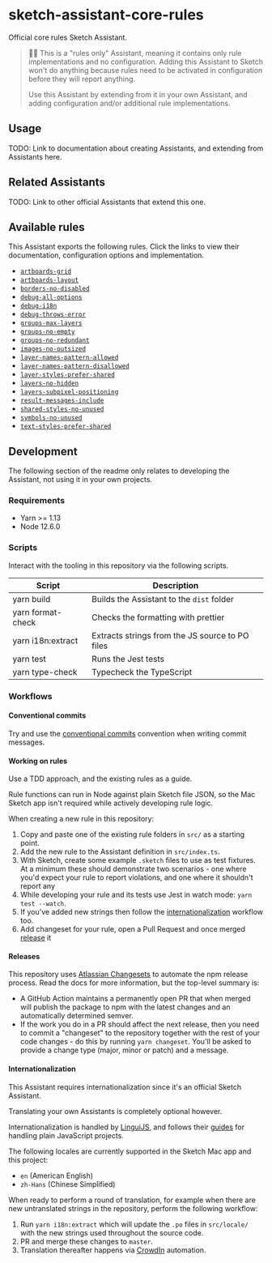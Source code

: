 # sketch-assistant-core-rules

Official core rules Sketch Assistant.

> 💁‍♀️ This is a "rules only" Assistant, meaning it contains only rule implementations and no
> configuration. Adding this Assistant to Sketch won't do anything because rules need to be
> activated in configuration before they will report anything.
>
> Use this Assistant by extending from it in your own Assistant, and adding configuration and/or
> additional rule implementations.

## Usage

TODO: Link to documentation about creating Assistants, and extending from Assistants here.

## Related Assistants

TODO: Link to other official Assistants that extend this one.

## Available rules

This Assistant exports the following rules. Click the links to view their documentation,
configuration options and implementation.

- [`artboards-grid`](./src/rules/artboards-grid)
- [`artboards-layout`](./src/rules/artboards-layout)
- [`borders-no-disabled`](./src/rules/borders-no-disabled)
- [`debug-all-options`](./src/rules/debug-all-options)
- [`debug-i18n`](./src/rules/debug-i18n)
- [`debug-throws-error`](./src/rules/debug-throws-error)
- [`groups-max-layers`](./src/rules/groups-max-layers)
- [`groups-no-empty`](./src/rules/groups-no-empty)
- [`groups-no-redundant`](./src/rules/groups-no-redundant)
- [`images-no-outsized`](./src/rules/images-no-outsized)
- [`layer-names-pattern-allowed`](./src/rules/layer-names-pattern-allowed)
- [`layer-names-pattern-disallowed`](./src/rules/layer-names-pattern-disallowed)
- [`layer-styles-prefer-shared`](./src/rules/layer-styles-prefer-shared)
- [`layers-no-hidden`](./src/rules/layers-no-hidden)
- [`layers-subpixel-positioning`](./src/rules/layers-subpixel-positioning)
- [`result-messages-include`](./src/rules/result-messages-include)
- [`shared-styles-no-unused`](./src/rules/shared-styles-no-unused)
- [`symbols-no-unused`](./src/rules/symbols-no-unused)
- [`text-styles-prefer-shared`](./src/rules/text-styles-prefer-shared)

## Development

The following section of the readme only relates to developing the Assistant, not using it in your
own projects.

### Requirements

- Yarn >= 1.13
- Node 12.6.0

### Scripts

Interact with the tooling in this repository via the following scripts.

| Script            | Description                                     |
| ----------------- | ----------------------------------------------- |
| yarn build        | Builds the Assistant to the `dist` folder       |
| yarn format-check | Checks the formatting with prettier             |
| yarn i18n:extract | Extracts strings from the JS source to PO files |
| yarn test         | Runs the Jest tests                             |
| yarn type-check   | Typecheck the TypeScript                        |

### Workflows

#### Conventional commits

Try and use the [conventional commits](https://www.conventionalcommits.org/) convention when writing
commit messages.

#### Working on rules

Use a TDD approach, and the existing rules as a guide.

Rule functions can run in Node against plain Sketch file JSON, so the Mac Sketch app isn't required
while actively developing rule logic.

When creating a new rule in this repository:

1. Copy and paste one of the existing rule folders in `src/` as a starting point.
1. Add the new rule to the Assistant definition in `src/index.ts`.
1. With Sketch, create some example `.sketch` files to use as test fixtures. At a minimum these
   should demonstrate two scenarios - one where you'd expect your rule to report violations, and one
   where it shouldn't report any
1. While developing your rule and its tests use Jest in watch mode: `yarn test --watch`.
1. If you've added new strings then follow the [internationalization](#internationalization)
   workflow too.
1. Add changeset for your rule, open a Pull Request and once merged [release](#releases) it

#### Releases

This repository uses [Atlassian Changesets](https://github.com/atlassian/changesets) to automate the
npm release process. Read the docs for more information, but the top-level summary is:

- A GitHub Action maintains a permanently open PR that when merged will publish the package to npm
  with the latest changes and an automatically determined semver.
- If the work you do in a PR should affect the next release, then you need to commit a "changeset"
  to the repository together with the rest of your code changes - do this by running
  `yarn changeset`. You'll be asked to provide a change type (major, minor or patch) and a message.

#### Internationalization

This Assistant requires internationalization since it's an official Sketch Assistant.

Translating your own Assistants is completely optional however.

Internationalization is handled by [LinguiJS](https://lingui.js.org), and follows their
[guides](https://lingui.js.org/tutorials/javascript.html) for handling plain JavaScript projects.

The following locales are currently supported in the Sketch Mac app and this project:

- `en` (American English)
- `zh-Hans` (Chinese Simplified)

When ready to perform a round of translation, for example when there are new untranslated strings in
the repository, perform the following workflow:

1. Run `yarn i18n:extract` which will update the `.po` files in `src/locale/` with the new strings
   used throughout the source code.
1. PR and merge these changes to `master`.
1. Translation thereafter happens via [CrowdIn](https://crowdin.com) automation.
